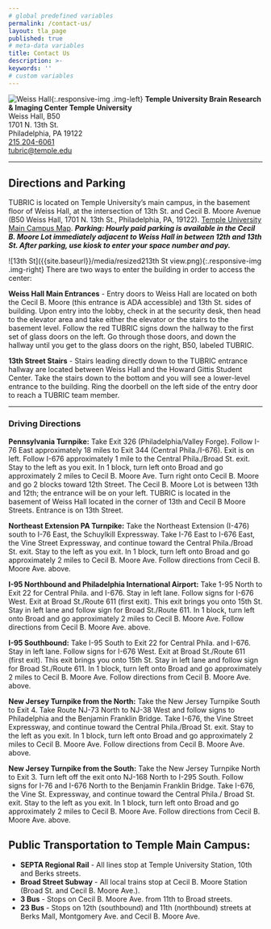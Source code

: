 ```yaml
---
# global predefined variables
permalink: /contact-us/
layout: tla_page
published: true
# meta-data variables
title: Contact Us
description: >-
keywords: ''
# custom variables
---
```

![Weiss Hall]({{site.baseurl}}/media/resizedweisshall.png){:.responsive-img .img-left}
**Temple University Brain Research & Imaging Center Temple University**<br>
Weiss Hall, B50<br> 
1701 N. 13th St.<br> 
Philadelphia, PA 19122<br> 
[215 204-6061](tel:2152046061)<br> 
[tubric@temple.edu](mailto:tubric@temple.edu)

___

## Directions and Parking
TUBRIC is located on Temple University’s main campus, in the basement floor of Weiss Hall, at the intersection of 13th St. and Cecil B. Moore Avenue (B50 Weiss Hall, 1701 N. 13th St., Philadelphia, PA, 19122). [Temple University Main Campus Map](https://www.temple.edu/maps-and-directions). **_Parking: Hourly paid parking is available in the Cecil B. Moore Lot immediately adjacent to Weiss Hall in between 12th and 13th St. After parking, use kiosk to enter your space number and pay._**

![13th St]({{site.baseurl}}/media/resized213th St view.png){:.responsive-img .img-right}
There are two ways to enter the building in order to access the center:<br>

**Weiss Hall Main Entrances** - Entry doors to Weiss Hall are located on both the Cecil B. Moore (this entrance is ADA accessible) and 13th St. sides of building. Upon entry into the lobby, check in at the security desk, then head to the elevator area and take either the elevator or the stairs to the basement level. Follow the red TUBRIC signs down the hallway to the first set of glass doors on the left. Go through those doors, and down the hallway until you get to the glass doors on the right, B50, labeled TUBRIC.

**13th Street Stairs** - Stairs leading directly down to the TUBRIC entrance hallway are located between Weiss Hall and the Howard Gittis Student Center. Take the stairs down to the bottom and you will see a lower-level entrance to the building. Ring the doorbell on the left side of the entry door to reach a TUBRIC team member.

___ 

### Driving Directions

**Pennsylvania Turnpike:** Take Exit 326 (Philadelphia/Valley Forge). Follow I-76 East approximately 18 miles to Exit 344 (Central Phila./I-676). Exit is on left. Follow I-676 approximately 1 mile to the Central Phila./Broad St. exit. Stay to the left as you exit. In 1 block, turn left onto Broad and go approximately 2 miles to Cecil B. Moore Ave. Turn right onto Cecil B. Moore and go 2 blocks toward 12th Street. The Cecil B. Moore Lot is between 13th and 12th; the entrance will be on your left. TUBRIC is located in the basement of Weiss Hall located in the corner of 13th and Cecil B Moore Streets. Entrance is on 13th Street.

**Northeast Extension PA Turnpike:** Take the Northeast Extension (I-476) south to I-76 East, the Schuylkill Expressway. Take I-76 East to I-676 East, the Vine Street Expressway, and continue toward the Central Phila./Broad St. exit. Stay to the left as you exit. In 1 block, turn left onto Broad and go approximately 2 miles to Cecil B. Moore Ave. Follow directions from Cecil B. Moore Ave. above. 

**I-95 Northbound and Philadelphia International Airport:** Take 1-95 North to Exit 22 for Central Phila. and I-676. Stay in left lane. Follow signs for I-676 West. Exit at Broad St./Route 611 (first exit). This exit brings you onto 15th St. Stay in left lane and follow sign for Broad St./Route 611. In 1 block, turn left onto Broad and go approximately 2 miles to Cecil B. Moore Ave. Follow directions from Cecil B. Moore Ave. above.

**I-95 Southbound:** Take I-95 South to Exit 22 for Central Phila. and I-676. Stay in left lane. Follow signs for I-676 West. Exit at Broad St./Route 611 (first exit). This exit brings you onto 15th St. Stay in left lane and follow sign for Broad St./Route 611. In 1 block, turn left onto Broad and go approximately 2 miles to Cecil B. Moore Ave. Follow directions from Cecil B. Moore Ave. above.
 
**New Jersey Turnpike from the North:** Take the New Jersey Turnpike South to Exit 4. Take Route NJ-73 North to NJ-38 West and follow signs to Philadelphia and the Benjamin Franklin Bridge. Take I-676, the Vine Street Expressway, and continue toward the Central Phila./Broad St. exit. Stay to the left as you exit. In 1 block, turn left onto Broad and go approximately 2 miles to Cecil B. Moore Ave. Follow directions from Cecil B. Moore Ave. above. 

**New Jersey Turnpike from the South:** Take the New Jersey Turnpike North to Exit 3. Turn left off the exit onto NJ-168 North to I-295 South. Follow signs for I-76 and I-676 North to the Benjamin Franklin Bridge. Take I-676, the Vine St. Expressway, and continue toward the Central Phila./ Broad St. exit. Stay to the left as you exit. In 1 block, turn left onto Broad and go approximately 2 miles to Cecil B. Moore Ave. Follow directions from Cecil B. Moore Ave. above. 

## Public Transportation to Temple Main Campus:
- **SEPTA Regional Rail** - All lines stop at Temple University Station, 10th and Berks streets.
- **Broad Street Subway** - All local trains stop at Cecil B. Moore Station (Broad St. and Cecil B. Moore Ave.). 
- **3 Bus** - Stops on Cecil B. Moore Ave. from 11th to Broad streets. 
- **23 Bus** - Stops on 12th (southbound) and 11th (northbound) streets at Berks Mall, Montgomery Ave. and Cecil B. Moore Ave.
